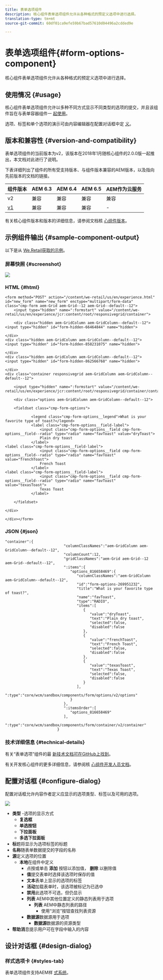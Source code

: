 ```yaml
---
title: 表单选项组件
description: 核心组件表单选项组件允许从各种格式的预定义选项中进行选择。
translation-type: tm+mt
source-git-commit: 60df01ca9efe59b67bad57610d04496a2cdded9e

---
```



# 表单选项组件{#form-options-component}

核心组件表单选项组件允许从各种格式的预定义选项中进行选择。

## 使用情况 {#usage}

核心组件表单选项组件允许以多种不同方式显示不同类型的选项的提交，并且该组件旨在与表单容器组件一 [起使用](form-container.md)。

选项、标签和单个选项的演示可由内容编辑器在配置对话框中定 [义](#configure-dialog)。

## 版本和兼容性 {#version-and-compatibility}

表单选项组件的当前版本为v2，该版本在2018年1月随核心组件的2.0.0版一起推出，本文档对此进行了说明。

下表详细列出了组件的所有受支持版本、与组件版本兼容的AEM版本，以及指向先前版本的文档的链接。

| 组件版本 | AEM 6.3 | AEM 6.4 | AEM 6.5 | AEM作为云服务 |
|--- |--- |--- |--- |---|
| v2 | 兼容 | 兼容 | 兼容 | 兼容 |
| [v1](form-options-v1.md) | 兼容 | 兼容 | 兼容 | - |

有关核心组件版本和版本的详细信息，请参阅文档核 [心组件版本](versions.md)。

## 示例组件输出 {#sample-component-output}

以下是从 [We.Retail获取的示例](https://docs.adobe.com/content/help/en/experience-manager-65/developing/bestpractices/we-retail/we-retail.html)。

### 屏幕快照 {#screenshot}

![](assets/screen_shot_2018-01-12at113648.png)

### HTML {#html}

```
<form method="POST" action="/content/we-retail/us/en/experience.html" id="new_form" name="new_form" enctype="multipart/form-data" class="cmp-form aem-Grid aem-Grid--12 aem-Grid--default--12">
    <input type="hidden" name=":formstart" value="/content/we-retail/us/en/experience/jcr:content/root/responsivegrid/container">
    
    <div class="hidden aem-GridColumn aem-GridColumn--default--12">
<input type="hidden" id="form-hidden-66464844" name="hidden">

</div>
<div class="hidden aem-GridColumn aem-GridColumn--default--12">
<input type="hidden" id="form-hidden-858231075" name="hidden">

</div>
<div class="hidden aem-GridColumn aem-GridColumn--default--12">
<input type="hidden" id="form-hidden-862566768" name="hidden">

</div>
<div class="container responsivegrid aem-GridColumn aem-GridColumn--default--12">

    <input type="hidden" name=":formstart" value="/content/we-retail/us/en/experience/jcr:content/root/responsivegrid/container/container">
    
    <div class="options aem-GridColumn aem-GridColumn--default--12">

    <fieldset class="cmp-form-options">
        
            <legend class="cmp-form-options__legend">What is your favorite type of toast?</legend>
            <label class="cmp-form-options__field-label">
                <input class="cmp-form-options__field cmp-form-options__field--radio" type="radio" name="favToast" value="dryToast">
                Plain dry toast
            </label>
<label class="cmp-form-options__field-label">
                <input class="cmp-form-options__field cmp-form-options__field--radio" type="radio" name="favToast" value="frenchToast">
                French Toast
            </label>
<label class="cmp-form-options__field-label">
                <input class="cmp-form-options__field cmp-form-options__field--radio" type="radio" name="favToast" value="texasToast">
                Texas Toast
            </label>

    </fieldset>

</div>

</div></form>
```

### JSON {#json}

```
"container":{  
                           "columnClassNames":"aem-GridColumn aem-GridColumn--default--12",
                           "columnCount":12,
                           "gridClassNames":"aem-Grid aem-Grid--12 aem-Grid--default--12",
                           ":items":{  
                              "options_816658469":{  
                                 "columnClassNames":"aem-GridColumn aem-GridColumn--default--12",
                                 "id":"form-options-269951232",
                                 "title":"What is your favorite type of toast?",
                                 "name":"favToast",
                                 "type":"RADIO",
                                 "items":[  
                                    {  
                                       "value":"dryToast",
                                       "text":"Plain dry toast",
                                       "selected":false,
                                       "disabled":false
                                    },
                                    {  
                                       "value":"frenchToast",
                                       "text":"French Toast",
                                       "selected":false,
                                       "disabled":false
                                    },
                                    {  
                                       "value":"texasToast",
                                       "text":"Texas Toast",
                                       "selected":false,
                                       "disabled":false
                                    }
                                 ],
                                 ":type":"core/wcm/sandbox/components/form/options/v2/options"
                              }
                           },
                           ":itemsOrder":[  
                              "options_816658469"
                           ],
                           ":type":"core/wcm/sandbox/components/form/container/v2/container"
                        }
```

### 技术详细信息 {#technical-details}

有关“表单选项”组件的最 [新技术文档可在GitHub上找到](https://adobe.com/go/aem_cmp_tech_form_options_v2)。

有关开发核心组件的更多详细信息，请参阅核 [心组件开发人员文档](developing.md)。

## 配置对话框 {#configure-dialog}

配置对话框允许内容作者定义应显示的选项类型、标签以及可用的选项。

![](assets/screen_shot_2018-01-12at113153.png)

* **类型** -选项的显示方式
   * **复选框**
   * **单选按钮**
   * **下拉面板**
   * **多选下拉面板**
* **标**&#x200B;题将显示为选项标签的标题
* **名称**&#x200B;随表单数据提交的字段的名称
* **源**&#x200B;定义选项的位置
   * **本地**&#x200B;在组件中定义
      * 点按或单击 **添加** 按钮以添加值， **删除** 以删除值
      * **值**&#x200B;提交表单时选择该选项时保存的值
      * **文本**&#x200B;表单上显示的选项的标签
      * **活动**&#x200B;加载表单时，该选项被标记为已选中
      * **禁用**&#x200B;此选项不可选，但仍显示
      * **列表** AEM中其他位置定义的静态列表用于选项
         * **列表** AEM中静态列表的路径
            * 使用“浏览”按钮查找列表资源
      * **数据源**&#x200B;数据源用于选项
         * **数据源**&#x200B;数据源的资源类型
* **帮助消**&#x200B;息提示用户可在字段中输入的内容

## 设计对话框 {#design-dialog}

### 样式选项卡 {#styles-tab}

表单选项组件支持AEM样 [式系统](authoring.md#component-styling)。
